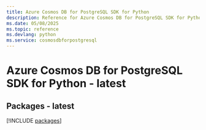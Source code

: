 ```yaml
---
title: Azure Cosmos DB for PostgreSQL SDK for Python
description: Reference for Azure Cosmos DB for PostgreSQL SDK for Python
ms.date: 05/08/2025
ms.topic: reference
ms.devlang: python
ms.service: cosmosdbforpostgresql
---
```

# Azure Cosmos DB for PostgreSQL SDK for Python - latest
## Packages - latest
[!INCLUDE [packages](cosmos-db-for-postgresql-index.md)]
